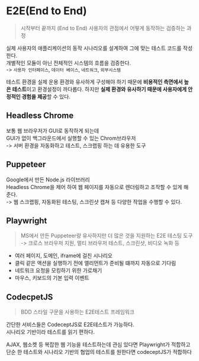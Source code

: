 # E2E(End to End)

> 시작부터 끝까지 (End to End) 사용자의 관점에서 어떻게 동작하는 검증하는 과정

실제 사용자의 애플리케이션의 동작 시나리오를 설계하여 그에 맞는 테스트 코드를 작성한다.\
개별적인 모듈이 아닌 전체적인 시스템의 흐름을 검증한다.\
\-> `사용자 인터페이스`, `데이터 베이스`, `네트워크`, `외부시스템`

테스트 환경을 실제 운용 환경와 유사하게 구성해야 하기 때문에 **비용적인 측면에서 높은 테스트**이고 환경설정이 까다롭다. 하지만 **실제 환경와 유사하기 때문에 사용자에게 안정적인 경험을 제공**할 수 있다.

## Headless Chrome

보통 웹 브라우저가 GUI로 동작하게 되는데\
GUI가 없이 백그라운드에서 실행할 수 있는 Chrom브라우저\
\-> 서버 환경을 자동화하고 테스트, 스크랩핑 하는 데 유용한 도구

## Puppeteer

Google에서 만든 Node.js 라이브러리\
Headless Chrome을 제어 하여 웹 페이지를 자동으로 렌더링하고 조작할 수 있게 해준다.\
\-> 웹 스크랩핑, 자동화된 테스팅, 스크린샷 캡쳐 등 다양한 작업을 수행할 수 있다.

## Playwright

> MS에서 만든 Puppeteer랑 유사하지만 더 많은 것을 지원하는 E2E 테스팅 도구\
> \-> 크로스 브라우저 지원, 멀티 브라우저 테스트, 스크린샷, 비디오 녹화 등

* 여러 페이지, 도메인, iframe에 걸친 시나리오
* 클릭 같은 액션을 실행하기 전에 엘리먼트가 준비될 떄까지 자동으로 기다림
* 네트워크 요청을 모킹하기 위한 가로채기
* 마우스, 키보드의 기본 입력 이벤트

## CodecpetJS

> BDD 스타일 구문을 사용하는 E2E테스트 프레임워크

간단한 서비스들은 CodeceptJS로 E2E테스트가 가능하다.\
시나리오 기반이라 테스트를 읽기 편하다.

AJAX, 웹소켓 등 복잡한 웹 기능을 테스트하는데 관심 있다면 Playwright가 적합하고\
단순 한 테스트와 시나리오 기반의 협업의 테스트를 원한다면 codeceptJS가 적합하다

